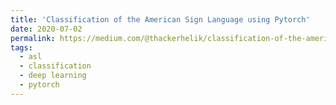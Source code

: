 ```yaml
---
title: 'Classification of the American Sign Language using Pytorch'
date: 2020-07-02
permalink: https://medium.com/@thackerhelik/classification-of-the-american-sign-language-using-pytorch-c62232e2abe3
tags:
  - asl
  - classification
  - deep learning
  - pytorch
---
```

